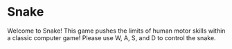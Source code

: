# Snake
Welcome to Snake! This game pushes the limits of human motor skills within a classic computer game! Please use W, A, S, and D to control the snake.
